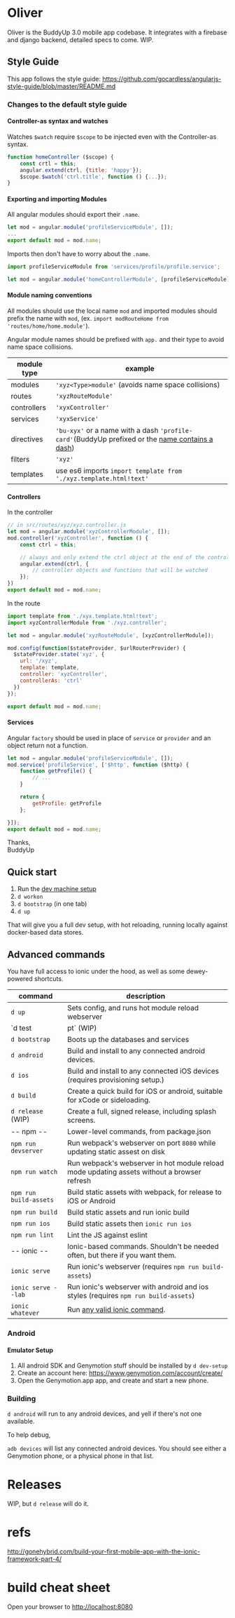 # Oliver

Oliver is the BuddyUp 3.0 mobile app codebase.   It integrates with a firebase and django backend, detailed specs to come.  WIP.


## Style Guide

This app follows the style guide: https://github.com/gocardless/angularjs-style-guide/blob/master/README.md

### Changes to the default style guide

#### Controller-as syntax and watches
Watches `$watch` require `$scope` to be injected even with the Controller-as syntax.

```js
function homeController ($scope) {
    const crtl = this;
    angular.extend(ctrl, {title: 'happy'});
    $scope.$watch('ctrl.title', function () {...});
}
```

#### Exporting and importing Modules
All angular modules should export their `.name`.

```js
let mod = angular.module('profileServiceModule', []);
...
export default mod = mod.name;
```

Imports then don't have to worry about the `.name`.

```js
import profileServiceModule from 'services/profile/profile.service';

let mod = angular.module('homeControllerModule', [profileServiceModule])
```

#### Module naming conventions 
All modules should use the local name `mod` and imported modules should prefix the name with `mod`, (ex. `import modRouteHome from 'routes/home/home.module'`).

Angular module names should be prefixed with `app.` and their type to avoid name space collisions. 

| module type | example |
| ---- | ---- |
| modules | `'xyz<Type>module'` (avoids name space collisions)|
| routes | `'xyzRouteModule'` |
| controllers| `'xyxController'` |
| services | `'xyxService'` |
| directives | `'bu-xyx'` or a name with a dash `'profile-card'`(BuddyUp prefixed or the [name contains a dash](https://github.com/gocardless/angularjs-style-guide/blob/master/README.md#directives)) |
| filters | `'xyz'` |
| templates | use es6 imports `import template from './xyz.template.html!text'` |

#### Controllers
In the controller
```js
// in src/routes/xyz/xyz.controller.js
let mod = angular.module('xyzControllerModule', []);
mod.controller('xyzController', function () {
    const ctrl = this;

    // always and only extend the ctrl object at the end of the controller
    angular.extend(ctrl, {
        // controller objects and functions that will be watched
    });
})
export default mod = mod.name;
```

In the route
```js
import template from './xyx.template.html!text';
import xyzControllerModule from './xyz.controller';

let mod = angular.module('xyzRouteModule', [xyzControllerModule]);

mod.config(function($stateProvider, $urlRouterProvider) {
  $stateProvider.state('xyz', {
    url: '/xyz',
    template: template,
    controller: 'xyzController',
    controllerAs: 'ctrl'
  })
});

export default mod = mod.name;
```

#### Services
Angular `factory` should be used in place of `service` or `provider` and an object return not a function. 

```js
let mod = angular.module('profileServiceModule', []);
mod.service('profileService', ['$http', function ($http) {
    function getProfile() {
        // ...
    }

    return {
        getProfile: getProfile
    };

}]);
export default mod = mod.name;
```

Thanks,  
BuddyUp

## Quick start

1. Run the [dev machine setup](https://github.com/buddyup/dev-setup)
2. `d workon`
3. `d bootstrap` (in one tab)
4. `d up`

That will give you a full dev setup, with hot reloading, running locally against docker-based data stores.


## Advanced commands

You have full access to ionic under the hood, as well as some dewey-powered shortcuts.


| command | description | 
| ---- | ----- |
| `d up` | Sets config, and runs hot module reload webserver |
| `d test | pt` (WIP) | Runs the full test suite, using polytester |
| `d bootstrap` | Boots up the databases and services |
| `d android` | Build and install to any connected android devices. |
| `d ios` | Build and install to any connected iOS devices (requires provisioning setup.) |
| `d build` | Create a quick build for iOS or android, suitable for xCode or sideloading. |
| `d release` (WIP) | Create a full, signed release, including splash screens. |
| -- npm -- | Lower-level commands, from package.json |
| `npm run devserver` | Run webpack's webserver on port `8080` while updating static assest on disk |
| `npm run watch` | Run webpack's webserver in hot module reload mode updating assets without a browser refresh |
| `npm run build-assets` | Build static assets with webpack, for release to iOS or Android |
| `npm run build` | Build static assets and run ionic build |
| `npm run ios` | Build static assets then `ionic run ios`  |
| `npm run lint` | Lint the JS against eslint |
| -- ionic -- | Ionic-based commands.  Shouldn't be needed often, but there if you want them.
| `ionic serve` | Run ionic's webserver (requires `npm run build-assets`) |
| `ionic serve --lab` | Run ionic's webserver with android and ios styles (requires `npm run build-assets`) |
| `ionic whatever` | Run [any valid ionic command](http://ionicframework.com/docs/cli/). |


### Android

#### Emulator Setup


1. All android SDK and Genymotion stuff should be installed by `d dev-setup`
2. Create an account here: https://www.genymotion.com/account/create/
3. Open the Genymotion.app app, and create and start a new phone.

### Building

`d android` will run to any android devices, and yell if there's not one available.


To help debug, 

`adb devices` will list any connected android devices.  You should see either a Genymotion phone, or a physical phone in that list.

# Releases

WIP, but `d release` will do it.



# refs

http://gonehybrid.com/build-your-first-mobile-app-with-the-ionic-framework-part-4/


# build cheat sheet

Open your browser to [http://localhost:8080](http://localhost:8080)
